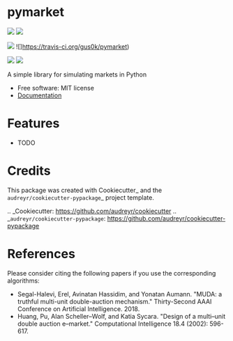 # pymarket


![](https://img.shields.io/pypi/v/pymarket.svg)
![](https://pypi.python.org/pypi/pymarket)

![](https://img.shields.io/travis/gus0k/pymarket.svg)
![]https://travis-ci.org/gus0k/pymarket)

![](https://readthedocs.org/projects/pymarket/badge/?version=latest)
![](https://pymarket.readthedocs.io/en/latest/?badge=latest)




A simple library for simulating markets in Python


* Free software: MIT license
* [Documentation](https://pymarket.readthedocs.io)


# Features

* TODO

# Credits

This package was created with Cookiecutter_ and the `audreyr/cookiecutter-pypackage`_ project template.

.. _Cookiecutter: https://github.com/audreyr/cookiecutter
.. _`audreyr/cookiecutter-pypackage`: https://github.com/audreyr/cookiecutter-pypackage


# References

Please consider citing the following papers if you use the corresponding algorithms:

* Segal-Halevi, Erel, Avinatan Hassidim, and Yonatan Aumann. "MUDA: a truthful multi-unit double-auction mechanism." Thirty-Second AAAI Conference on Artificial Intelligence. 2018.
* Huang, Pu, Alan Scheller–Wolf, and Katia Sycara. "Design of a multi–unit double auction e–market." Computational Intelligence 18.4 (2002): 596-617.
